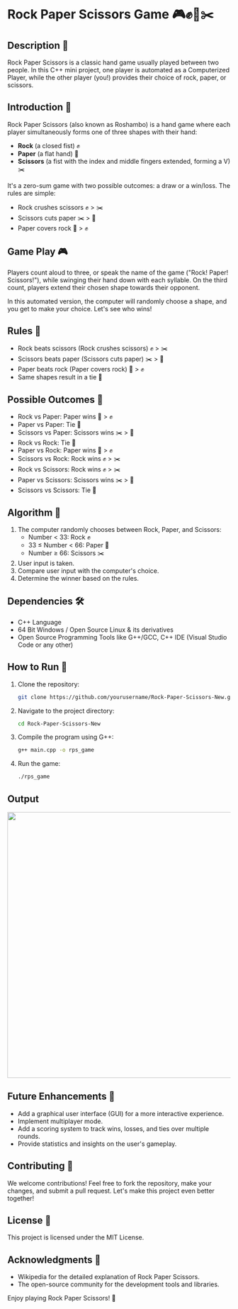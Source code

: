 # Rock Paper Scissors Game 🎮✊📄✂️

## Description 📜
Rock Paper Scissors is a classic hand game usually played between two people. In this C++ mini project, one player is automated as a Computerized Player, while the other player (you!) provides their choice of rock, paper, or scissors.

## Introduction 🌟
Rock Paper Scissors (also known as Roshambo) is a hand game where each player simultaneously forms one of three shapes with their hand:

- **Rock** (a closed fist) ✊
- **Paper** (a flat hand) 📄
- **Scissors** (a fist with the index and middle fingers extended, forming a V) ✂️

It's a zero-sum game with two possible outcomes: a draw or a win/loss. The rules are simple:
- Rock crushes scissors ✊ > ✂️
- Scissors cuts paper ✂️ > 📄
- Paper covers rock 📄 > ✊

## Game Play 🎮
Players count aloud to three, or speak the name of the game ("Rock! Paper! Scissors!"), while swinging their hand down with each syllable. On the third count, players extend their chosen shape towards their opponent.

In this automated version, the computer will randomly choose a shape, and you get to make your choice. Let's see who wins!

## Rules 📏
- Rock beats scissors (Rock crushes scissors) ✊ > ✂️
- Scissors beats paper (Scissors cuts paper) ✂️ > 📄
- Paper beats rock (Paper covers rock) 📄 > ✊
- Same shapes result in a tie 🤝

## Possible Outcomes 🎲
- Rock vs Paper: Paper wins 📄 > ✊
- Paper vs Paper: Tie 🤝
- Scissors vs Paper: Scissors wins ✂️ > 📄
- Rock vs Rock: Tie 🤝
- Paper vs Rock: Paper wins 📄 > ✊
- Scissors vs Rock: Rock wins ✊ > ✂️
- Rock vs Scissors: Rock wins ✊ > ✂️
- Paper vs Scissors: Scissors wins ✂️ > 📄
- Scissors vs Scissors: Tie 🤝

## Algorithm 🧠
1. The computer randomly chooses between Rock, Paper, and Scissors:
   - Number < 33: Rock ✊
   - 33 ≤ Number < 66: Paper 📄
   - Number ≥ 66: Scissors ✂️
2. User input is taken.
3. Compare user input with the computer's choice.
4. Determine the winner based on the rules.

## Dependencies 🛠️
- C++ Language
- 64 Bit Windows / Open Source Linux & its derivatives
- Open Source Programming Tools like G++/GCC, C++ IDE (Visual Studio Code or any other)

## How to Run 🚀
1. Clone the repository:
   ```sh
   git clone https://github.com/yourusername/Rock-Paper-Scissors-New.git
2. Navigate to the project directory:
   ```sh
   cd Rock-Paper-Scissors-New
3. Compile the program using G++:
   ```sh
   g++ main.cpp -o rps_game
4. Run the game:
   ```sh
   ./rps_game

## Output

<img src="https://github.com/Geetika09/Rock-Paper-Scissors-New/blob/main/Images/rock-paper-scissor.gif" width="1080" height="600" />


## Future Enhancements 🌟
- Add a graphical user interface (GUI) for a more interactive experience.
- Implement multiplayer mode.
- Add a scoring system to track wins, losses, and ties over multiple rounds.
- Provide statistics and insights on the user's gameplay.

## Contributing 🤝
We welcome contributions! Feel free to fork the repository, make your changes, and submit a pull request. Let's make this project even better together!

## License 📄
This project is licensed under the MIT License.

## Acknowledgments 🙌
- Wikipedia for the detailed explanation of Rock Paper Scissors.
- The open-source community for the development tools and libraries.

Enjoy playing Rock Paper Scissors! 🎉
